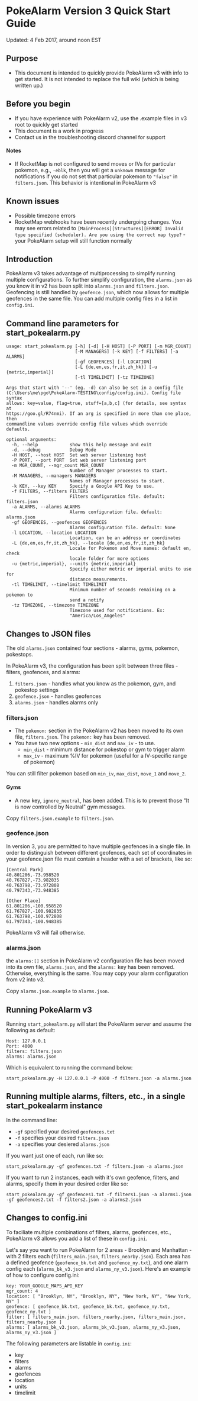 # PokeAlarm Version 3 Quick Start Guide
Updated: 4 Feb 2017, around noon EST

## Purpose
* This document is intended to quickly provide PokeAlarm v3 with info to get started. It is not intended to replace the full wiki (which is being written up.)

## Before you begin
* If you have experience with PokeAlarm v2, use the .example files in v3 root to quickly get started
* This document is a work in progress
* Contact us in the troubleshooting discord channel for support

#### Notes

* If RocketMap is not configured to send moves or IVs for particular pokemon, e.g., `-eblk`, then you will get a `unknown` message for notifications if you do not set that particular pokemon to `"false"` in `filters.json`.  This behavior is intentional in PokeAlarm v3

## Known issues
* Possible timezone errors
* RocketMap webhooks have been recently undergoing changes.  You may see errors related to `[MainProcess][Structures][ERROR] Invalid type specified (scheduler). Are you using the correct map type?` - your PokeAlarm setup will still function normally


## Introduction
PokeAlarm v3 takes advantage of multiprocessing to simplify running multiple configurations. To further simplify configuration, the `alarms.json` as you know it in v2 has been split into `alarms.json` and `filters.json`.  Geofencing is still handled by `geofence.json`, which now allows for multiple geofences in the same file.  You can add multiple config files in a list in `config.ini`.

## Command line parameters for start_pokealarm.py
```
usage: start_pokealarm.py [-h] [-d] [-H HOST] [-P PORT] [-m MGR_COUNT]
                          [-M MANAGERS] [-k KEY] [-f FILTERS] [-a ALARMS]
                          [-gf GEOFENCES] [-l LOCATION]
                          [-L {de,en,es,fr,it,zh_hk}] [-u {metric,imperial}]
                          [-tl TIMELIMIT] [-tz TIMEZONE]

Args that start with '--' (eg. -d) can also be set in a config file
(C:\Users\me\pgo\PokeAlarm-TESTING\config/config.ini). Config file syntax
allows: key=value, flag=true, stuff=[a,b,c] (for details, see syntax at
https://goo.gl/R74nmi). If an arg is specified in more than one place, then
commandline values override config file values which override defaults.

optional arguments:
  -h, --help            show this help message and exit
  -d, --debug           Debug Mode
  -H HOST, --host HOST  Set web server listening host
  -P PORT, --port PORT  Set web server listening port
  -m MGR_COUNT, --mgr_count MGR_COUNT
                        Number of Manager processes to start.
  -M MANAGERS, --managers MANAGERS
                        Names of Manager processes to start.
  -k KEY, --key KEY     Specify a Google API Key to use.
  -f FILTERS, --filters FILTERS
                        Filters configuration file. default: filters.json
  -a ALARMS, --alarms ALARMS
                        Alarms configuration file. default: alarms.json
  -gf GEOFENCES, --geofences GEOFENCES
                        Alarms configuration file. default: None
  -l LOCATION, --location LOCATION
                        Location, can be an address or coordinates
  -L {de,en,es,fr,it,zh_hk}, --locale {de,en,es,fr,it,zh_hk}
                        Locale for Pokemon and Move names: default en, check
                        locale folder for more options
  -u {metric,imperial}, --units {metric,imperial}
                        Specify either metric or imperial units to use for
                        distance measurements.
  -tl TIMELIMIT, --timelimit TIMELIMIT
                        Minimum number of seconds remaining on a pokemon to
                        send a notify
  -tz TIMEZONE, --timezone TIMEZONE
                        Timezone used for notifications. Ex:
                        "America/Los_Angeles"
```
## Changes to JSON files
The old `alarms.json` contained four sections - alarms, gyms, pokemon, pokestops.

In PokeAlarm v3, the configuration has been split between three files - filters, geofences, and alarms:

1. `filters.json` - handles what you know as the pokemon, gym, and pokestop settings
2. `geofence.json` - handles geofences
3. `alarms.json` - handles alarms only


### filters.json
* The `pokemon:` section in the PokeAlarm v2 has been moved to its own file, `filters.json`.  The `pokemon:` key has been removed.
* You have two new options - `min_dist` and `max_iv` - to use.
    * `min_dist` - minimum distance for pokestop or gym to trigger alarm
    * `max_iv` - maximum %IV for pokemon (useful for a IV-specific range of pokemon)

You can still filter pokemon based on `min_iv`, `max_dist`, `move_1` and `move_2`.

#### Gyms
* A new key, `ignore_neutral`, has been added.  This is to prevent those "It is now controlled by Neutral" gym messages.

 

Copy `filters.json.example` to `filters.json`.

### geofence.json
In version 3, you are permitted to have multiple geofences in a single file.  In order to distinguish between different geofences, each set of coordinates in your geofence.json file must contain a header with a set of brackets, like so:

```
[Central Park]
40.801206,-73.958520
40.767827,-73.982835
40.763798,-73.972808
40.797343,-73.948385

[Other Place]
61.801206,-100.958520
61.767827,-100.982835
61.763798,-100.972808
61.797343,-100.948385

```

PokeAlarm v3 will fail otherwise.

### alarms.json
the `alarms:[]` section in PokeAlarm v2 configuration file has been moved into its own file, `alarms.json`, and the `alarms:` key has been removed.  Otherwise, everything is the same.  You may copy your alarm configuration from v2 into v3.

Copy `alarms.json.example` to `alarms.json`.  


## Running PokeAlarm v3
Running `start_pokealarm.py` will start the PokeAlarm server and assume the following as default:

```
Host: 127.0.0.1
Port: 4000
filters: filters.json
alarms: alarms.json
```

Which is equivalent to running the command below:

`start_pokealarm.py -H 127.0.0.1 -P 4000 -f filters.json -a alarms.json`

## Running multiple alarms, filters, etc., in a single start_pokealarm instance
In the command line:
* `-gf` specified your desired `geofences.txt`
* `-f` specifies your desired `filters.json`
* `-a` specifies your desiered `alarms.json`

If you want just one of each, run like so:

`start_pokealarm.py -gf geofences.txt -f filters.json -a alarms.json`

If you want to run 2 instances, each with it's own geofence, filters, and alarms, specify them in your desired order like so:
 
`start_pokealarm.py -gf geofences1.txt -f filters1.json -a alarms1.json -gf geofences2.txt -f filters2.json -a alarms2.json`

## Changes to config.ini
To faciliate multiple combinations of filters, alarms, geofences, etc., PokeAlarm v3 allows you add a list of these in `config.ini`.

Let's say you want to run PokeAlarm for 2 areas - Brooklyn and Manhattan - with 2 filters each (`filters_main.json`, `filters_nearby.json`).  Each area has a defined geofence (`geofence_bk.txt` and `geofence_ny.txt`), and one alarm config each (`alarms_bk_v3.json` and `alarms_ny_v3.json`).  Here's an example of how to configure config.ini:

```
key: YOUR_GOOGLE_MAPS_API_KEY
mgr_count: 4
location: [ "Brooklyn, NY", "Brooklyn, NY", "New York, NY", "New York, NY" ]
geofence: [ geofence_bk.txt, geofence_bk.txt, geofence_ny.txt, geofence_ny.txt ]
filter: [ filters_main.json, filters_nearby.json, filters_main.json, filters_nearby.json ]
alarms: [ alarms_bk_v3.json, alarms_bk_v3.json, alarms_ny_v3.json, alarms_ny_v3.json ]
```

The following parameters are listable in `config.ini`:
* key
* filters
* alarms
* geofences
* location
* units
* timelimit
